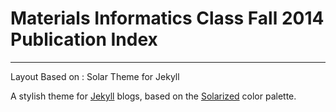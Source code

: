 # Materials Informatics Class Fall 2014 Publication Index #



---
Layout Based on : Solar Theme for Jekyll

A stylish theme for [Jekyll](http://jekyllrb.com/) blogs, based on the [Solarized](http://ethanschoonover.com/solarized) color palette.

